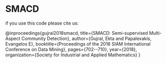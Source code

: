 # SMACD
if you use this code please cite us:

@inproceedings{gujral2018smacd,
  title={SMACD: Semi-supervised Multi-Aspect Community Detection},
  author={Gujral, Ekta and Papalexakis, Evangelos E},
  booktitle={Proceedings of the 2018 SIAM International Conference on Data Mining},
  pages={702--710},
  year={2018},
  organization={Society for Industrial and Applied Mathematics}
}
